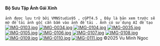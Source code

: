 #### Bộ Sưu Tập Ảnh Gái Xinh
`ảnh được lưu trữ bởi VMNStudio95 , cGPT4.5 , Đây là bản xem trước sẽ mờ để tải ảnh gốc cần bấm vào ảnh để tải . Ảnh có sử dụng AI để tạo `
[![IMG-0103.jpg](https://i.postimg.cc/KzzFRkzf/IMG-0103.jpg)](https://postimg.cc/67DFPQC4)
[![IMG-0034.jpg](https://i.postimg.cc/B6cyhMXN/IMG-0034.jpg)](https://postimg.cc/8Jctcddr)
[![IMG-0104.jpg](https://i.postimg.cc/TY2SGMKj/IMG-0104.jpg)](https://postimg.cc/ThSQqsqh)
[![IMG-0035.jpg](https://i.postimg.cc/D0vNRLGh/IMG-0035.jpg)](https://postimg.cc/G8fzyBzg)
[![IMG-0105.jpg](https://i.postimg.cc/pLhsX2Rj/IMG-0105.jpg)](https://postimg.cc/18SGv1gR)
[![IMG-0106.jpg](https://i.postimg.cc/VN9BdvTJ/IMG-0106.jpg)](https://postimg.cc/WD3JyNsV)
[![IMG-0107.jpg](https://i.postimg.cc/FRDyVqhm/IMG-0107.jpg)](https://postimg.cc/LYggHxq0)
[![IMG-0108.jpg](https://i.postimg.cc/mD5cDGbc/IMG-0108.jpg)](https://postimg.cc/sQ5f6qGy)
[![IMG-0109.jpg](https://i.postimg.cc/qMdKC4sn/IMG-0109.jpg)](https://postimg.cc/bd3r7XFN)
[![IMG-0110.jpg](https://i.postimg.cc/PxYxtvF7/IMG-0110.jpg)](https://postimg.cc/2bjmGyYd)
[![IMG-0111.jpg](https://i.postimg.cc/Hspxgx0S/IMG-0111.jpg)](https://postimg.cc/WtHjmsHr)
     ©️2025 Vu Minh Ngoc
